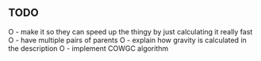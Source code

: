 ## TODO
O - make it so they can speed up the thingy by just calculating it really fast
O - have multiple pairs of parents
O - explain how gravity is calculated in the description
O - implement COWGC algorithm
